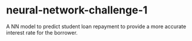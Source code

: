 # neural-network-challenge-1
 A NN model to predict student loan repayment to provide a more accurate interest rate for the borrower.
